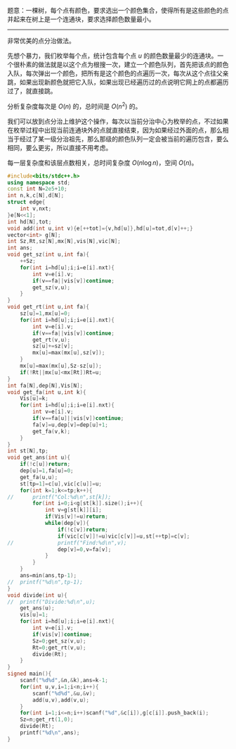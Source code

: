 题意：一棵树，每个点有颜色，要求选出一个颜色集合，使得所有是这些颜色的点并起来在树上是一个连通块，要求选择颜色数量最小。

---

非常优美的点分治做法。

先想个暴力，我们枚举每个点，统计包含每个点 $u$ 的颜色数量最少的连通块。一个很朴素的做法就是以这个点为根搜一次，建立一个颜色队列，首先把该点的颜色入队，每次弹出一个颜色，把所有是这个颜色的点遍历一次，每次从这个点往父亲跳，如果出现新颜色就把它入队，如果出现已经遍历过的点说明它网上的点都遍历过了，就直接跳。

分析复杂度每次是 $O(n)$ 的，总时间是 $O(n^2)$ 的。

我们可以放到点分治上维护这个操作，每次以当前分治中心为枚举的点，不过如果在枚举过程中出现当前连通块外的点就直接结束，因为如果经过外面的点，那么相当于经过了某一级分治祖先，那么那级的颜色队列一定会被当前的遍历包含，要么相同，要么更劣，所以直接不用考虑。

每一层复杂度和该层点数相关，总时间复杂度 $O(n\log n)$，空间 $O(n)$。

```cpp
#include<bits/stdc++.h>
using namespace std;
const int N=2e5+10;
int n,k,c[N],d[N];
struct edge{
	int v,nxt;
}e[N<<1];
int hd[N],tot;
void add(int u,int v){e[++tot]={v,hd[u]},hd[u]=tot,d[v]++;}
vector<int> g[N];
int Sz,Rt,sz[N],mx[N],vis[N],vic[N];
int ans;
void get_sz(int u,int fa){
	++Sz;
	for(int i=hd[u];i;i=e[i].nxt){
		int v=e[i].v;
		if(v==fa||vis[v])continue;
		get_sz(v,u);
	}
}
void get_rt(int u,int fa){
	sz[u]=1,mx[u]=0;
	for(int i=hd[u];i;i=e[i].nxt){
		int v=e[i].v;
		if(v==fa||vis[v])continue;
		get_rt(v,u);
		sz[u]+=sz[v];
		mx[u]=max(mx[u],sz[v]);
	}
	mx[u]=max(mx[u],Sz-sz[u]);
	if(!Rt||mx[u]<mx[Rt])Rt=u;
}
int fa[N],dep[N],Vis[N];
void get_fa(int u,int k){
	Vis[u]=k;
	for(int i=hd[u];i;i=e[i].nxt){
		int v=e[i].v;
		if(v==fa[u]||vis[v])continue;
		fa[v]=u,dep[v]=dep[u]+1;
		get_fa(v,k);
	}
}
int st[N],tp;
void get_ans(int u){
	if(!c[u])return;
	dep[u]=1,fa[u]=0;
	get_fa(u,u);
	st[tp=1]=c[u],vic[c[u]]=u;
	for(int k=1;k<=tp;k++){
//		printf("Col:%d\n",st[k]);
		for(int i=0;i<g[st[k]].size();i++){
			int v=g[st[k]][i];
			if(Vis[v]!=u)return;
			while(dep[v]){
				if(!c[v])return;
				if(vic[c[v]]!=u)vic[c[v]]=u,st[++tp]=c[v];
//				printf("Find:%d\n",v);
				dep[v]=0,v=fa[v];
			}
		}
	}
	ans=min(ans,tp-1);
//	printf("%d\n",tp-1);
}
void divide(int u){
//	printf("Divide:%d\n",u);
	get_ans(u);
	vis[u]=1;
	for(int i=hd[u];i;i=e[i].nxt){
		int v=e[i].v;
		if(vis[v])continue;
		Sz=0;get_sz(v,u);
		Rt=0;get_rt(v,u);
		divide(Rt);
	}
}
signed main(){
	scanf("%d%d",&n,&k),ans=k-1;
	for(int u,v,i=1;i<n;i++){
		scanf("%d%d",&u,&v);
		add(u,v),add(v,u);
	}
	for(int i=1;i<=n;i++)scanf("%d",&c[i]),g[c[i]].push_back(i);
	Sz=n;get_rt(1,0);
	divide(Rt);
	printf("%d\n",ans);
}
```
